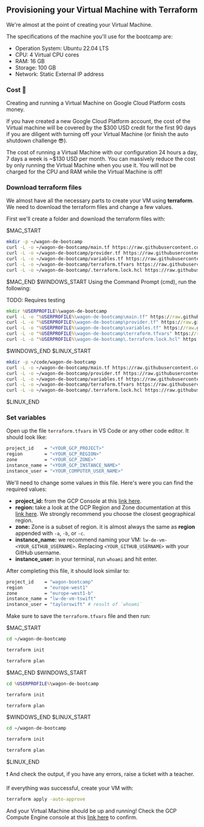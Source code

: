 ## Provisioning your Virtual Machine with Terraform

We're almost at the point of creating your Virtual Machine.

The specifications of the machine you'll use for the bootcamp are:
- Operation System: Ubuntu 22.04 LTS
- CPU: 4 Virtual CPU cores
- RAM: 16 GB
- Storage: 100 GB
- Network: Static External IP address

### Cost 💸

Creating and running a Virtual Machine on Google Cloud Platform costs money.

If you have created a new Google Cloud Platform account, the cost of the Virtual machine will be covered by the $300 USD credit for the first 90 days if you are diligent with turning off your Virtual Machine (or finish the auto shutdown challenge 😎).

The cost of running a Virtual Machine with our configuration 24 hours a day, 7 days a week is ~$130 USD per month. You can massively reduce the cost by only running the Virtual Machine when you use it. You will not be charged for the CPU and RAM while the Virtual Machine is off!

### Download terraform files

We almost have all the necessary parts to create your VM using **terraform**. We need to download the terraform files and change a few values.

First we'll create a folder and download the terraform files with:

$MAC_START
```bash
mkdir -p ~/wagon-de-bootcamp
curl -L -o ~/wagon-de-bootcamp/main.tf https://raw.githubusercontent.com/lewagon/data-engineering-setup/lorcanrae/automated-setup/automation/infra/main.tf
curl -L -o ~/wagon-de-bootcamp/provider.tf https://raw.githubusercontent.com/lewagon/data-engineering-setup/lorcanrae/automated-setup/automation/infra/provider.tf
curl -L -o ~/wagon-de-bootcamp/variables.tf https://raw.githubusercontent.com/lewagon/data-engineering-setup/lorcanrae/automated-setup/automation/infra/variables.tf
curl -L -o ~/wagon-de-bootcamp/terraform.tfvars https://raw.githubusercontent.com/lewagon/data-engineering-setup/lorcanrae/automated-setup/automation/infra/terraform.tfvars
curl -L -o ~/wagon-de-bootcamp/.terraform.lock.hcl https://raw.githubusercontent.com/lewagon/data-engineering-setup/lorcanrae/automated-setup/automation/infra/.terraform.lock.hcl
```
$MAC_END
$WINDOWS_START
Using the Command Prompt (cmd), run the following:

TODO: Requires testing

```cmd
mkdir %USERPROFILE%\wagon-de-bootcamp
curl -L -o "%USERPROFILE%\wagon-de-bootcamp\main.tf" https://raw.githubusercontent.com/lewagon/data-engineering-setup/lorcanrae/automated-setup/automation/infra/main.tf
curl -L -o "%USERPROFILE%\wagon-de-bootcamp\provider.tf" https://raw.githubusercontent.com/lewagon/data-engineering-setup/lorcanrae/automated-setup/automation/infra/provider.tf
curl -L -o "%USERPROFILE%\wagon-de-bootcamp\variables.tf" https://raw.githubusercontent.com/lewagon/data-engineering-setup/lorcanrae/automated-setup/automation/infra/variables.tf
curl -L -o "%USERPROFILE%\wagon-de-bootcamp\terraform.tfvars" https://raw.githubusercontent.com/lewagon/data-engineering-setup/lorcanrae/automated-setup/automation/infra/terraform.tfvars
curl -L -o "%USERPROFILE%\wagon-de-bootcamp\.terraform.lock.hcl" https://raw.githubusercontent.com/lewagon/data-engineering-setup/lorcanrae/automated-setup/automation/infra/.terraform.lock.hcl
```
$WINDOWS_END
$LINUX_START
```bash
mkdir -p ~/code/wagon-de-bootcamp
curl -L -o ~/wagon-de-bootcamp/main.tf https://raw.githubusercontent.com/lewagon/data-engineering-setup/lorcanrae/automated-setup/automation/infra/main.tf
curl -L -o ~/wagon-de-bootcamp/provider.tf https://raw.githubusercontent.com/lewagon/data-engineering-setup/lorcanrae/automated-setup/automation/infra/provider.tf
curl -L -o ~/wagon-de-bootcamp/variables.tf https://raw.githubusercontent.com/lewagon/data-engineering-setup/lorcanrae/automated-setup/automation/infra/variables.tf
curl -L -o ~/wagon-de-bootcamp/terraform.tfvars https://raw.githubusercontent.com/lewagon/data-engineering-setup/lorcanrae/automated-setup/automation/infra/terraform.tfvars
curl -L -o ~/wagon-de-bootcamp/.terraform.lock.hcl https://raw.githubusercontent.com/lewagon/data-engineering-setup/lorcanrae/automated-setup/automation/infra/.terraform.lock.hcl
```
$LINUX_END


### Set variables

Open up the file `terraform.tfvars` in VS Code or any other code editor. It should look like:

```bash
project_id    = "<YOUR_GCP_PROJECT>"
region        = "<YOUR_GCP_REGION>"
zone          = "<YOUR_GCP_ZONE>"
instance_name = "<YOUR_GCP_INSTANCE_NAME>"
instance_user = "<YOUR_COMPUTER_USER_NAME>"
```

We'll need to change some values in this file. Here's were you can find the required values:
- **project_id:** from the GCP Console at this [link here](https://console.cloud.google.com).
- **region:** take a look at the GCP Region and Zone documentation at this [link here](https://cloud.google.com/compute/docs/regions-zones). We strongly recommend you choose the closest geographical region.
- **zone:** Zone is a subset of region. it is almost always the same as **region** appended with `-a`, `-b`, or `-c`.
- **instance_name:** we recommend naming your VM: `lw-de-vm-<YOUR_GITHUB_USERNAME>`. Replacing `<YOUR_GITHUB_USERNAME>` with your GitHub username.
- **instance_user:** in your terminal, run `whoami` and hit enter.

After completing this file, it should look similar to:

```bash
project_id    = "wagon-bootcamp"
region        = "europe-west1"
zone          = "europe-west1-b"
instance_name = "lw-de-vm-tswift"
instance_user = "taylorswift" # result of `whoami`
```

Make sure to save the `terraform.tfvars` file and then run:

$MAC_START
```bash
cd ~/wagon-de-bootcamp

terraform init

terraform plan
```
$MAC_END
$WINDOWS_START
```cmd
cd %USERPROFILE%\wagon-de-bootcamp

terraform init

terraform plan
```
$WINDOWS_END
$LINUX_START
```bash
cd ~/wagon-de-bootcamp

terraform init

terraform plan
```
$LINUX_END

❗ And check the output, if you have any errors, raise a ticket with a teacher.

If everything was successful, create your VM with:

```bash
terraform apply -auto-approve
```

And your Virtual Machine should be up and running! Check the GCP Compute Engine console at this [link here](https://console.cloud.google.com/compute/instances) to confirm.

